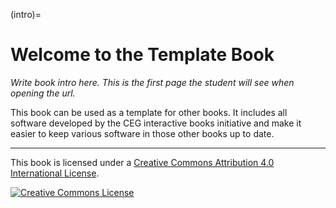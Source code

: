 (intro)=
# Welcome to the Template Book

_Write book intro here. This is the first page the student will see when opening the url._

This book can be used as a template for other books. It includes all software developed by the CEG interactive books initiative and make it easier to keep various software in those other books up to date.


---

This book is licensed under a <a rel="license" href="http://creativecommons.org/licenses/by/4.0/">Creative Commons Attribution 4.0 International License</a>.

<a rel="license" href="http://creativecommons.org/licenses/by/4.0/"><img alt="Creative Commons License" style="border-width:0" src="https://i.creativecommons.org/l/by/4.0/88x31.png"/></a>
